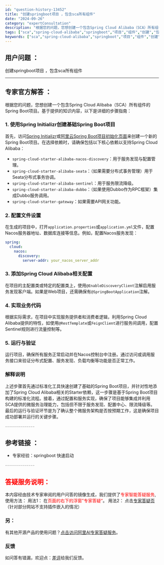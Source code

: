 ```yaml
---
id: "question-history-13452"
title: "创建springboot项目 ，包含sca所有组件"
date: "2024-09-26"
category: "expertConsultation"
description: "根据您的问题，您想创建一个包含Spring Cloud Alibaba（SCA）所有组件的Spring Boot项目。基于提供的知识内容，以下是详细的步骤指南：### 1. 使用Spring Initializr创建基础Spring Boot项目首先，访问[Spring Initializr](ht"
tags: ["sca","spring-cloud-alibaba","springboot","项目","组件","创建","包含"]
keywords: ["sca","spring-cloud-alibaba","springboot","项目","组件","创建","包含"]
---
```


## 用户问题 ： 
 创建springboot项目 ，包含sca所有组件  

---------------
## 专家官方解答 ：

根据您的问题，您想创建一个包含Spring Cloud Alibaba（SCA）所有组件的Spring Boot项目。基于提供的知识内容，以下是详细的步骤指南：

### 1. 使用Spring Initializr创建基础Spring Boot项目

首先，访问[Spring Initializr](https://start.spring.io/)或[阿里云Spring Boot项目初始化页面](https://start.aliyun.com/)来创建一个新的Spring Boot项目。在选择依赖时，请确保包括以下核心依赖以支持Spring Cloud Alibaba：

- `spring-cloud-starter-alibaba-nacos-discovery`：用于服务发现与配置管理。
- `spring-cloud-starter-alibaba-seata`：（如果需要分布式事务管理）用于Seata分布式事务协调。
- `spring-cloud-starter-alibaba-sentinel`：用于服务限流降级。
- `spring-cloud-starter-alibaba-dubbo`：（如果使用Dubbo作为RPC框架）集成Dubbo服务调用。
- `spring-cloud-starter-gateway`：如果需要API网关功能。

### 2. 配置文件设置

在生成的项目中，打开`application.properties`或`application.yml`文件，配置Nacos服务器地址、数据库连接等信息。例如，配置Nacos服务发现：

```yaml
spring:
  cloud:
    nacos:
      discovery:
        server-addr: your_nacos_server_addr
```

### 3. 添加Spring Cloud Alibaba相关配置

在项目的主配置类或特定的配置类上，使用`@EnableDiscoveryClient`注解启用服务发现客户端。如果是Web项目，还需确保有`@SpringBootApplication`注解。

### 4. 实现业务代码

根据实际需求，在项目中实现服务提供者和消费者逻辑，利用Spring Cloud Alibaba提供的特性，如使用`@RestTemplate`或`FeignClient`进行服务间调用，配置Sentinel规则进行流量控制等。

### 5. 运行与验证

运行项目，确保所有服务正常启动并在Nacos控制台中注册。通过访问或调用服务接口来验证分布式配置、服务发现、负载均衡等功能是否正常工作。

### 解释说明

上述步骤首先通过标准化工具快速创建了基础的Spring Boot项目，并针对性地添加了Spring Cloud Alibaba相关的Starter依赖，这一步骤是基于Spring Boot项目构建的标准化流程。接着，通过配置和服务实现，确保了项目能够集成并利用SCA提供的微服务治理能力，包括但不限于服务发现、配置中心、限流降级等。最后的运行与验证环节是为了确认整个微服务架构是否按预期工作，这是确保项目成功部署并运行的关键步骤。


<font color="#949494">---------------</font> 


## 参考链接 ：

* 专家经验：springboot 快速启动 


 <font color="#949494">---------------</font> 
 


## <font color="#FF0000">答疑服务说明：</font> 

本内容经由技术专家审阅的用户问答的镜像生成，我们提供了<font color="#FF0000">专家智能答疑服务</font>,使用方法：
用法1： 在<font color="#FF0000">页面的右下的浮窗”专家答疑“</font>。
用法2： 点击[专家答疑页](https://answer.opensource.alibaba.com/docs/intro)（针对部分网站不支持插件嵌入的情况）
### 另：


有其他开源产品的使用问题？[点击访问阿里AI专家答疑服务](https://answer.opensource.alibaba.com/docs/intro)。
### 反馈
如问答有错漏，欢迎点：[差评](https://ai.nacos.io/user/feedbackByEnhancerGradePOJOID?enhancerGradePOJOId=17045)给我们反馈。
